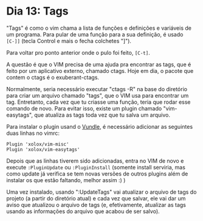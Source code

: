 # Dia 13: Tags

"Tags" é como o vim chama a lista de funções e definições e variáveis de um
programa. Para pular de uma função para a sua definição, é usado `[C-]]`
(tecla Control e mais o fecha colchetes "]").

Para voltar pro ponto anterior onde o pulo foi feito, `[C-t]`.

A questão é que  o VIM precisa de uma ajuda pra encontrar as tags, que é feito
por um aplicativo externo, chamado ctags. Hoje em dia, o pacote que contem o
ctags é o exuberant-ctags.

Normalmente, seria necessário executar  "ctags -R" na base do diretório para
criar um arquivo chamado "tags", que o VIM usa para encontrar um tag.
Entretanto, cada vez que tu criasse uma função, teria que rodar esse comando de
novo. Para evitar isso, existe um plugin chamado "vim-easytags", que atualiza
as tags toda vez que tu salva um arquivo.

Para instalar o plugin usand o [Vundle](vundle.md), é necessário adicionar as
seguintes duas linhas no vimrc:

```
Plugin 'xolox/vim-misc'
Plugin 'xolox/vim-easytags'
```

Depois que as linhas tiverem sido adicionadas, entra no VIM de novo e execute
`:PluginUpdate` ou `:PluginInstall` (somente install serviria, mas como update
já verifica se tem novas versões de outros plugins além de instalar os que
estão faltando, melhor assim :) )

Uma vez instalado, usando ":UpdateTags" vai atualizar o arquivo de tags do
projeto (a partir do diretório atual) e cada vez que salvar, ele vai dar um
aviso que atualizou o arquivo de tags (e, efetivamente, atualizar as tags
usando as informações do arquivo que acabou de ser salvo).
